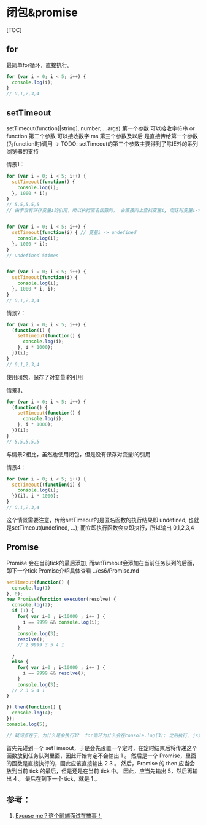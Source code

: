 # 闭包&promise

[TOC]

## for
最简单for循环，直接执行。

```js
for (var i = 0; i < 5; i++) {
  console.log(i);
}
// 0,1,2,3,4
```

## setTimeout
setTimeout(function[|string], number, ...args)
第一个参数 可以接收字符串 or function
第二个参数 可以接收数字 ms
第三个参数及以后 是直接传给第一个参数(为function时)调用  -> TODO: setTimeout的第三个参数主要得到了除IE外的系列浏览器的支持


情景1：

```js
for (var i = 0; i < 5; i++) {
  setTimeout(function() {
    console.log(i);
  }, 1000 * i);
}
// 5,5,5,5,5
// 由于没有保存变量i的引用，所以执行匿名函数时， 会直接向上查找变量i, 而这时变量i->5


for (var i = 0; i < 5; i++) {
  setTimeout(function(i) { // 变量i -> undefined
    console.log(i);
  }, 1000 * i);
}
// undefined 5times


for (var i = 0; i < 5; i++) {
  setTimeout(function(i) {
    console.log(i);
  }, 1000 * i, i);
}
// 0,1,2,3,4

```


情景2：

```js
for (var i = 0; i < 5; i++) {
  (function(i) {
    setTimeout(function() {
      console.log(i);
    }, i * 1000);
  })(i);
}
// 0,1,2,3,4

```
使用闭包，保存了对变量i的引用



情景3、

```js
for (var i = 0; i < 5; i++) {
  (function() {
    setTimeout(function() {
      console.log(i);
    }, i * 1000);
  })(i);
}
// 5,5,5,5,5

```
与情景2相比，虽然也使用闭包，但是没有保存对变量i的引用


情景4：

```js
for (var i = 0; i < 5; i++) {
  setTimeout((function(i) {
    console.log(i);
  })(i), i * 1000);
}
// 0,1,2,3,4
```

这个情景需要注意，传给setTimeout的是匿名函数的执行结果即 undefined, 也就是setTimeout(undefined, ...);
而立即执行函数会立即执行，所以输出 0,1,2,3,4



##  Promise
Promise 会在当前tick的最后添加, 而setTimeout会添加在当前任务队列的后面，即下一个tick
Promise介绍具体查看 ../es6/Promise.md

```js
setTimeout(function() {
  console.log(1)
}, 0);
new Promise(function executor(resolve) {
  console.log(2);
  if (1) {
    for( var i=0 ; i<10000 ; i++ ) {
      i == 9999 && console.log(i);
    }
    console.log(3);
    resolve();
    // 2 9999 3 5 4 1

  }
  else {
    for( var i=0 ; i<10000 ; i++ ) {
      i == 9999 && resolve();
    }
    console.log(3);
  // 2 3 5 4 1
}

}).then(function() {
  console.log(4);
});
console.log(5);

// 疑问点在于，为什么是会执行3?  for循环为什么会在console.log(3); 之后执行, js如何判断为异步？？？？
```

首先先碰到一个 setTimeout，于是会先设置一个定时，在定时结束后将传递这个函数放到任务队列里面，因此开始肯定不会输出 1 。
然后是一个 Promise，里面的函数是直接执行的，因此应该直接输出 2 3 。
然后，Promise 的 then 应当会放到当前 tick 的最后，但是还是在当前 tick 中。
因此，应当先输出 5，然后再输出 4 。
最后在到下一个 tick，就是 1 。











## 参考：
1. [Excuse me？这个前端面试在搞事！](https://zhuanlan.zhihu.com/p/25407758)